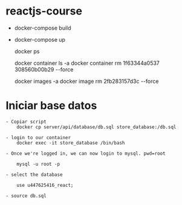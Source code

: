 # reactjs-course

- docker-compose build
- docker-compose up

    docker ps

    docker container ls -a
    docker container rm       1f63344a0537 308560b00b29   --force

    docker images -a
    docker image rm   2fb283157d3c      --force

  
# Iniciar base datos

    - Copiar script
        docker cp server/api/database/db.sql store_database:/db.sql

    - login to our container
        docker exec -it store_database /bin/bash

    - Once we're logged in, we can now login to mysql. pwd=root

        mysql -u root -p
        
    - select the database 

        use u447625416_react;	

    - source db.sql	